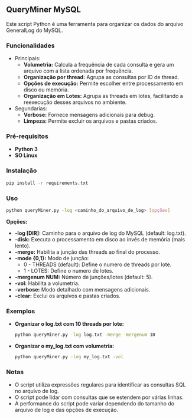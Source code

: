 
## QueryMiner MySQL

Este script Python é uma ferramenta para organizar os dados do arquivo GeneralLog do MySQL.

### Funcionalidades
- Principais:
	- **Volumetria:** Calcula a frequência de cada consulta e gera um arquivo com a lista ordenada por frequência.
	- **Organização por thread:** Agrupa as consultas por ID de thread.
	- **Opções de execução:** Permite escolher entre processamento em disco ou memória.
	- **Organização em Lotes:** Agrupa as threads em lotes, facilitando a reexecução desses arquivos no ambiente.
- Segundarias:
	- **Verbose:** Fornece mensagens adicionais para debug.
	- **Limpeza:** Permite excluir os arquivos e pastas criados.

### Pré-requisitos

* **Python 3**
* **SO Linux**

### Instalação

```bash
pip install -r requirements.txt
```

### Uso

```bash
python queryMiner.py -log <caminho_do_arquivo_de_log> [opções]
```

**Opções:**

* **-log [DIR]:**  Caminho para o arquivo de log do MySQL (default: log.txt).
* **-disk:** Executa o processamento em disco ao invés de memória (mais lento).
* **-merge:** Habilita a junção das threads ao final do processo.
* **-mode {0,1}:** Modo de junção:
    * 0 - THREADS (default): Define o numero de threads por lote.
    * 1 - LOTES: Define o numero de lotes.
* **-mergenum NUM:** Número de junções/lotes (default: 5).
* **-vol:** Habilita a volumetria.
* **-verbose:** Modo detalhado com mensagens adicionais.
* **-clear:** Exclui os arquivos e pastas criados.

### Exemplos

* **Organizar o log.txt com 10 threads por lote:**
   ```bash
   python queryMiner.py -log log.txt -merge -mergenum 10
   ```

* **Organizar o my_log.txt com volumetria:**
   ```bash
   python queryMiner.py -log my_log.txt -vol
   ```

### Notas

* O script utiliza expressões regulares para identificar as consultas SQL no arquivo de log.
* O script pode lidar com consultas que se estendem por várias linhas.
* A performance do script pode variar dependendo do tamanho do arquivo de log e das opções de execução.